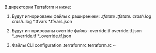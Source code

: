В директории Terraform и ниже:

1.  Будут игнориованы файлы с раширением:
*.tfstate
*.tfstate.*
crash.log
crash.*.log
*.tfvars
*.tfvars.json

2. Будут игнорированы override файлы:
override.tf
override.tf.json
*_override.tf
*_override.tf.json

3. Файлы CLI configuration
.terraformrc
terraform.rc
~
